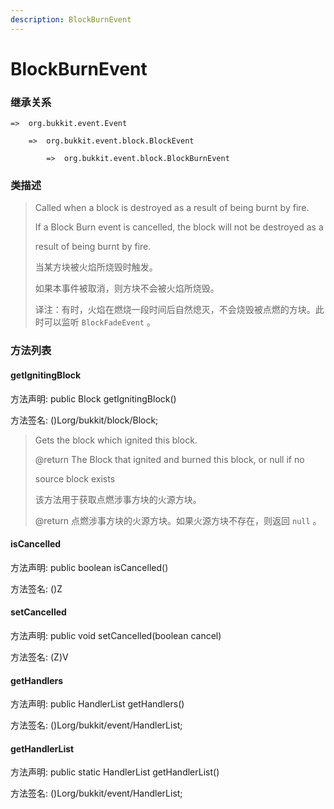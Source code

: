 ```yaml
---
description: BlockBurnEvent
---
```


# BlockBurnEvent

### 继承关系

    =>  org.bukkit.event.Event

        =>  org.bukkit.event.block.BlockEvent

            =>  org.bukkit.event.block.BlockBurnEvent

### 类描述

> Called when a block is destroyed as a result of being burnt by fire.
>
> <p>
>
> If a Block Burn event is cancelled, the block will not be destroyed as a
>
> result of being burnt by fire.
>
> 当某方块被火焰所烧毁时触发。
>
> 如果本事件被取消，则方块不会被火焰所烧毁。
>
> 译注：有时，火焰在燃烧一段时间后自然熄灭，不会烧毁被点燃的方块。此时可以监听 `BlockFadeEvent` 。

### 方法列表

#### getIgnitingBlock

方法声明: public Block getIgnitingBlock()

方法签名: ()Lorg/bukkit/block/Block;

> Gets the block which ignited this block.
>
> @return The Block that ignited and burned this block, or null if no
>
> source block exists
>
> 该方法用于获取点燃涉事方块的火源方块。
> 
> @return 点燃涉事方块的火源方块。如果火源方块不存在，则返回 `null` 。

#### isCancelled

方法声明: public boolean isCancelled()

方法签名: ()Z

#### setCancelled

方法声明: public void setCancelled(boolean cancel)

方法签名: (Z)V

#### getHandlers

方法声明: public HandlerList getHandlers()

方法签名: ()Lorg/bukkit/event/HandlerList;

#### getHandlerList

方法声明: public static HandlerList getHandlerList()

方法签名: ()Lorg/bukkit/event/HandlerList;